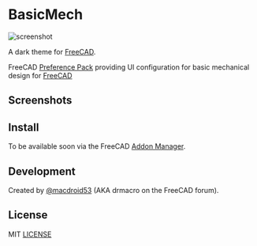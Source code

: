 # BasicMech

![screenshot](/screenshot.png)

A dark theme for [FreeCAD](https://www.freecad.org).

FreeCAD [Preference Pack](https://wiki.freecad.org/Preference_Packs) providing UI configuration for basic mechanical design for [FreeCAD](https://www.freecad.org)


## Screenshots


## Install

To be available soon via the FreeCAD [Addon Manager](https://wiki.freecad.org/AddonManager).

## Development

Created by [@macdroid53](https://github.com/macdroid53) (AKA drmacro on the FreeCAD forum). 

## License

MIT [LICENSE](LICENSE)
